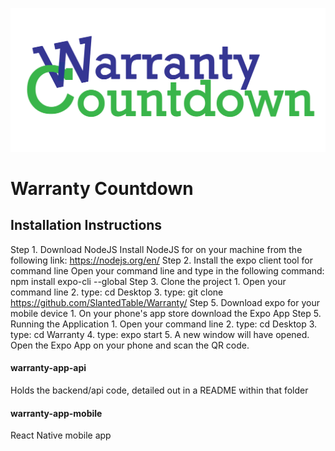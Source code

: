 

![Logo](https://github.com/SlantedTable/Warranty/blob/master/logo.png)

# Warranty Countdown

## Installation Instructions
Step 1. Download NodeJS
    Install NodeJS for on your machine from the following link: https://nodejs.org/en/ 
Step 2. Install the expo client tool for command line
    Open your command line and type in the following command: npm install expo-cli --global
Step 3. Clone the project
    1. Open your command line
    2. type: cd Desktop
    3. type: git clone https://github.com/SlantedTable/Warranty/
Step 5. Download expo for your mobile device
    1. On your phone's app store download the Expo App
Step 5. Running the Application
    1. Open your command line
    2. type: cd Desktop
    3. type: cd Warranty
    4. type: expo start
    5. A new window will have opened. Open the Expo App on your phone and scan the QR code.
 
    

#### warranty-app-api
Holds the backend/api code, detailed out in a README within that folder
    
#### warranty-app-mobile
React Native mobile app
